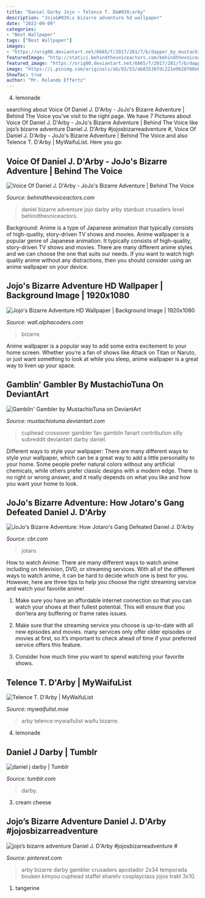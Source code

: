```yaml
---
title: "Daniel Darby Jojo ~ Telence T. D&#039;arby"
description: "Jojo&#039;s bizarre adventure hd wallpaper"
date: "2022-09-09"
categories:
- "Best Wallpaper"
tags: ["Best Wallpaper"]
images:
- "https://orig00.deviantart.net/6665/f/2017/281/7/b/dapper_by_mustachiotuna-dbpwf6h.jpg"
featuredImage: "http://statici.behindthevoiceactors.com/behindthevoiceactors/_img/chars/daniel-j-darby-jojos-bizarre-adventure-stardust-crusaders-9.14.jpg"
featured_image: "https://orig00.deviantart.net/6665/f/2017/281/7/b/dapper_by_mustachiotuna-dbpwf6h.jpg"
image: "https://i.pinimg.com/originals/ab/83/53/ab83530fdc221e9628f80ebd914b0897.jpg"
ShowToc: true
author: "Mr. Rolando Effertz"
---
```



4. lemonade 

	

		
searching about Voice Of Daniel J. D&#039;Arby - JoJo&#039;s Bizarre Adventure | Behind The Voice you've visit to the right page. We have 7 Pictures about Voice Of Daniel J. D&#039;Arby - JoJo&#039;s Bizarre Adventure | Behind The Voice like jojo’s bizarre adventure Daniel J. D&#039;Arby #jojosbizarreadventure #, Voice Of Daniel J. D&#039;Arby - JoJo&#039;s Bizarre Adventure | Behind The Voice and also Telence T. D&#039;Arby | MyWaifuList. Here you go:
		
    
## Voice Of Daniel J. D&#039;Arby - JoJo&#039;s Bizarre Adventure | Behind The Voice

<img loading=lazy src="http://statici.behindthevoiceactors.com/behindthevoiceactors/_img/chars/daniel-j-darby-jojos-bizarre-adventure-stardust-crusaders-9.14.jpg" onerror="this.onerror=null;this.src='https://tse3.mm.bing.net/th?id=OIP.woPq3u6Zv1jFD_4LZ-CyFQAAAA&amp;pid=15.1';" alt="Voice Of Daniel J. D&#039;Arby - JoJo&#039;s Bizarre Adventure | Behind The Voice">

_Source: behindthevoiceactors.com_

>daniel bizarre adventure jojo darby arby stardust crusaders level behindthevoiceactors. 

	

Background: Anime is a type of Japanese animation that typically consists of high-quality, story-driven TV shows and movies.
Anime wallpaper is a popular genre of Japanese animation. It typically consists of high-quality, story-driven TV shows and movies. There are many different anime styles and we can choose the one that suits our needs. If you want to watch high quality anime without any distractions, then you should consider using an anime wallpaper on your device.

    
## Jojo&#039;s Bizarre Adventure HD Wallpaper | Background Image | 1920x1080

<img loading=lazy src="https://images2.alphacoders.com/929/thumb-1920-929512.png" onerror="this.onerror=null;this.src='https://tse1.mm.bing.net/th?id=OIP.Mw6nafIUKSu9qtKANvBEIwHaEK&amp;pid=15.1';" alt="Jojo&#039;s Bizarre Adventure HD Wallpaper | Background Image | 1920x1080">

_Source: wall.alphacoders.com_

>bizarre. 

	

Anime wallpaper is a popular way to add some extra excitement to your home screen. Whether you’re a fan of shows like Attack on Titan or Naruto, or just want something to look at while you sleep, anime wallpaper is a great way to liven up your space.

    
## Gamblin&#039; Gambler By MustachioTuna On DeviantArt

<img loading=lazy src="https://orig00.deviantart.net/6665/f/2017/281/7/b/dapper_by_mustachiotuna-dbpwf6h.jpg" onerror="this.onerror=null;this.src='https://tse3.mm.bing.net/th?id=OIP.wXbwnjnkRzvyfRKywPP2KQHaGW&amp;pid=15.1';" alt="Gamblin&#039; Gambler by MustachioTuna on DeviantArt">

_Source: mustachiotuna.deviantart.com_

>cuphead crossover gambler fan gamblin fanart contribution silly subreddit deviantart darby daniel. 

	

Different ways to style your wallpaper:
There are many different ways to style your wallpaper, which can be a great way to add a little personality to your home. Some people prefer natural colors without any artificial chemicals, while others prefer classic designs with a modern edge. There is no right or wrong answer, and it really depends on what you like and how you want your home to look.

    
## JoJo&#039;s Bizarre Adventure: How Jotaro&#039;s Gang Defeated Daniel J. D&#039;Arby

<img loading=lazy src="https://static0.cbrimages.com/wordpress/wp-content/uploads/2020/08/jotaro-d-arby.jpg" onerror="this.onerror=null;this.src='https://tse2.mm.bing.net/th?id=OIP.CEBBT-dZVVkCv8yzvjqjmwHaDt&amp;pid=15.1';" alt="JoJo&#039;s Bizarre Adventure: How Jotaro&#039;s Gang Defeated Daniel J. D&#039;Arby">

_Source: cbr.com_

>jotaro. 

	

How to watch Anime: There are many different ways to watch anime including on television, DVD, or streaming services.
With all of the different ways to watch anime, it can be hard to decide which one is best for you. However, here are three tips to help you choose the right streaming service and watch your favorite anime!
1. Make sure you have an affordable internet connection so that you can watch your shows at their fullest potential. This will ensure that you don’tera any buffering or frame rates issues.

2. Make sure that the streaming service you choose is up-to-date with all new episodes and movies. many services only offer older episodes or movies at first, so it’s important to check ahead of time if your preferred service offers this feature.

3. Consider how much time you want to spend watching your favorite shows.

    
## Telence T. D&#039;Arby | MyWaifuList

<img loading=lazy src="https://thicc.mywaifulist.moe/waifus/25806/2dfb278842be3366044fbc4f8b933f45ec3b032f33e88cd132bb1236e1f815be.jpeg" onerror="this.onerror=null;this.src='https://tse2.mm.bing.net/th?id=OIP.z2QmCRbhW4479BOjOGNTTQHaFy&amp;pid=15.1';" alt="Telence T. D&#039;Arby | MyWaifuList">

_Source: mywaifulist.moe_

>arby telence mywaifulist waifu bizarre. 

	

4. lemonade 

    
## Daniel J Darby | Tumblr

<img loading=lazy src="https://66.media.tumblr.com/7ff660924fed0962cb1ccef1716b56a5/tumblr_nl6bk6K2rN1sh11j9o3_500.png" onerror="this.onerror=null;this.src='https://tse1.mm.bing.net/th?id=OIP.upGRl7l5V_WufN49IsgZ7QHaEK&amp;pid=15.1';" alt="daniel j darby | Tumblr">

_Source: tumblr.com_

>darby. 

	

3. cream cheese 

    
## Jojo’s Bizarre Adventure Daniel J. D&#039;Arby #jojosbizarreadventure #

<img loading=lazy src="https://i.pinimg.com/originals/ab/83/53/ab83530fdc221e9628f80ebd914b0897.jpg" onerror="this.onerror=null;this.src='https://tse2.mm.bing.net/th?id=OIP.mL1tTrm-b_sgMu54rBiU9QHaEK&amp;pid=15.1';" alt="jojo’s bizarre adventure Daniel J. D&#039;Arby #jojosbizarreadventure #">

_Source: pinterest.com_

>arby bizarre darby gambler crusaders apostador 2x34 temporada bouken kimyou cuphead staffel sharetv cosplayclass jojos trakt 3x10. 

	

1. tangerine 

